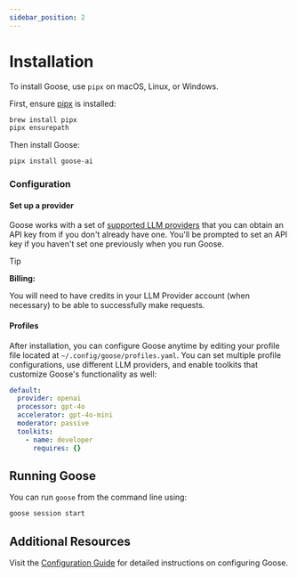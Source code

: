 ```yaml
---
sidebar_position: 2
---
```


# Installation

To install Goose, use `pipx` on macOS, Linux, or Windows. 

First, ensure [pipx][pipx] is installed:

```sh
brew install pipx
pipx ensurepath
```

Then install Goose:

```sh
pipx install goose-ai
```

[pipx]: https://github.com/pypa/pipx?tab=readme-ov-file#install-pipx

### Configuration

#### Set up a provider
Goose works with a set of [supported LLM providers][providers] that you can obtain an API key from if you don't already have one. You'll be prompted to set an API key if you haven't set one previously when you run Goose.

>[!TIP]
> **Billing:**
>
> You will need to have credits in your LLM Provider account (when necessary) to be able to successfully make requests.
>

#### Profiles

After installation, you can configure Goose anytime by editing your profile file located at `~/.config/goose/profiles.yaml`. You can set multiple profile configurations, use different LLM providers, and enable toolkits that customize Goose's functionality as well:

```yaml
default:
  provider: openai
  processor: gpt-4o
  accelerator: gpt-4o-mini
  moderator: passive
  toolkits:
    - name: developer
      requires: {}
```


## Running Goose

You can run `goose` from the command line using:

```sh
goose session start
```


## Additional Resources

Visit the [Configuration Guide][configuration-guide] for detailed instructions on configuring Goose.

[configuration-guide]: https://block.github.io/goose/configuration.html
[providers]: https://block.github.io/goose/plugins/providers.html